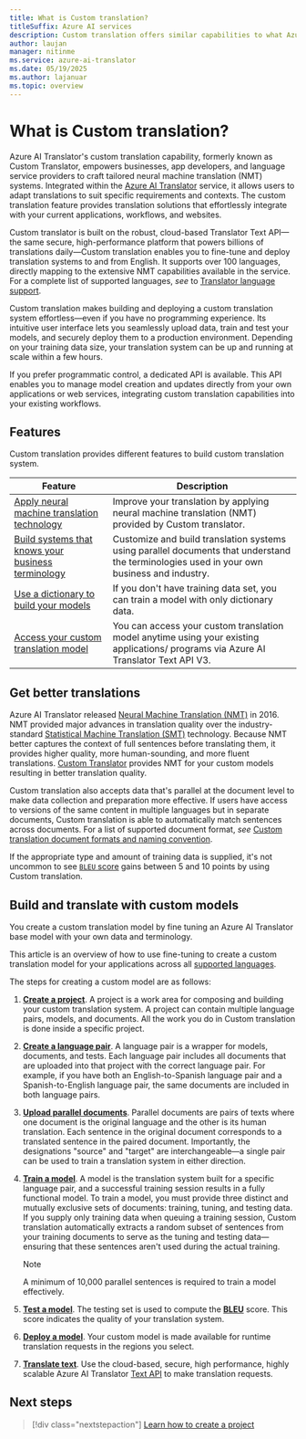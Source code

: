 ```yaml
---
title: What is Custom translation?
titleSuffix: Azure AI services
description: Custom translation offers similar capabilities to what Azure AI Translator Hub does for Statistical Machine Translation (SMT), but exclusively for Neural Machine Translation (NMT) systems.
author: laujan
manager: nitinme
ms.service: azure-ai-translator
ms.date: 05/19/2025
ms.author: lajanuar
ms.topic: overview
---
```


# What is Custom translation?

Azure AI Translator's custom translation capability, formerly known as Custom Translator, empowers businesses, app developers, and language service providers to craft tailored neural machine translation (NMT) systems. Integrated within the [Azure AI Translator](../../overview.md) service, it allows users to adapt translations to suit specific requirements and contexts. The custom translation feature provides translation solutions that effortlessly integrate with your current applications, workflows, and websites.


Custom translator is built on the robust, cloud-based Translator Text API—the same secure, high-performance platform that powers billions of translations daily—Custom translation enables you to fine-tune and deploy translation systems to and from English. It supports over 100 languages, directly mapping to the extensive NMT capabilities available in the service. For a complete list of supported languages, *see* to [Translator language support](../../language-support.md).

Custom translation makes building and deploying a custom translation system effortless—even if you have no programming experience. Its intuitive user interface lets you seamlessly upload data, train and test your models, and securely deploy them to a production environment. Depending on your training data size, your translation system can be up and running at scale within a few hours.

If you prefer programmatic control, a dedicated API is available. This API enables you to manage model creation and updates directly from your own applications or web services, integrating custom translation capabilities into your existing workflows.

## Features

Custom translation provides different features to build custom translation system.

|Feature  |Description  |
|---------|---------|
|[Apply neural machine translation technology](https://www.microsoft.com/translator/blog/2016/11/15/microsoft-translator-launching-neural-network-based-translations-for-all-its-speech-languages/)     |  Improve your translation by applying neural machine translation (NMT) provided by Custom translator.       |
|[Build systems that knows your business terminology](beginners-guide.md)     |  Customize and build translation systems using parallel documents that understand the terminologies used in your own business and industry.       |
|[Use a dictionary to build your models](how-to/train-model.md#when-to-select-dictionary-only-training)     |   If you don't have training data set, you can train a model with only dictionary data.       |
|[Access your custom translation model](how-to/translate-with-model.md)     |  You can access your custom translation model anytime using your existing applications/ programs via Azure AI Translator Text API V3.       |

## Get better translations

Azure AI Translator released [Neural Machine Translation (NMT)](https://www.microsoft.com/translator/blog/2016/11/15/microsoft-translator-launching-neural-network-based-translations-for-all-its-speech-languages/) in 2016. NMT provided major advances in translation quality over the industry-standard [Statistical Machine Translation (SMT)](https://en.wikipedia.org/wiki/Statistical_machine_translation) technology. Because NMT better captures the context of full sentences before translating them, it provides higher quality, more human-sounding, and more fluent translations. [Custom Translator](https://ai.azure.com) provides NMT for your custom models resulting in better translation quality.

Custom translation also accepts data that's parallel at the document level to make data collection and preparation more effective. If users have access to versions of the same content in multiple languages but in separate documents, Custom translation is able to automatically match sentences across documents. For a list of supported document format, *see* [Custom translation document formats and naming convention](concepts/document-formats-naming-convention.md).

If the appropriate type and amount of training data is supplied, it's not uncommon to see [`BLEU` score](concepts/bleu-score.md) gains between 5 and 10 points by using Custom translation.

## Build and translate with custom models

You create a custom translation model by fine tuning an Azure AI Translator base model with your own data and terminology. 

This article is an overview of how to use fine-tuning to create a custom translation model for your applications across all [supported languages](../../language-support.md).

The steps for creating a custom model are as follows:

1. [**Create a project**](how-to/create-project.md). A project is a work area for composing and building your custom translation system. A project can contain multiple language pairs, models, and documents. All the work you do in Custom translation is done inside a specific project.

1. [**Create a language pair**](how-to/create-language-pair.md). A language pair is a wrapper for models, documents, and tests. Each language pair includes all documents that are uploaded into that project with the correct language pair. For example, if you have both an English-to-Spanish language pair and a Spanish-to-English language pair, the same documents are included in both language pairs.

1. [**Upload parallel documents**](how-to/upload-data.md). Parallel documents are pairs of texts where one document is the original language and the other is its human translation. Each sentence in the original document corresponds to a translated sentence in the paired document. Importantly, the designations "source" and "target" are interchangeable—a single pair can be used to train a translation system in either direction.

1. [**Train a model**](how-to/train-model.md). A model is the translation system built for a specific language pair, and a successful training session results in a fully functional model. To train a model, you must provide three distinct and mutually exclusive sets of documents: training, tuning, and testing data. If you supply only training data when queuing a training session, Custom translation automatically extracts a random subset of sentences from your training documents to serve as the tuning and testing data—ensuring that these sentences aren't used during the actual training. 

    > [!NOTE]
    > A minimum of 10,000 parallel sentences is required to train a model effectively.

1. [**Test a model**](how-to/test-model.md). The testing set is used to compute the [**BLEU**](concepts/bleu-score.md) score. This score indicates the quality of your translation system.

1. [**Deploy a model**](how-to/deploy-model.md). Your custom model is made available for runtime translation requests in the regions you select.

1. [**Translate text**](../../text-translation/reference/v4/translate-api.md). Use the cloud-based, secure, high performance, highly scalable Azure AI Translator [Text API](../../text-translation/reference/v4/translate-api.md) to make translation requests.

## Next steps

> [!div class="nextstepaction"]
> [Learn how to create a project](how-to/create-project.md)
